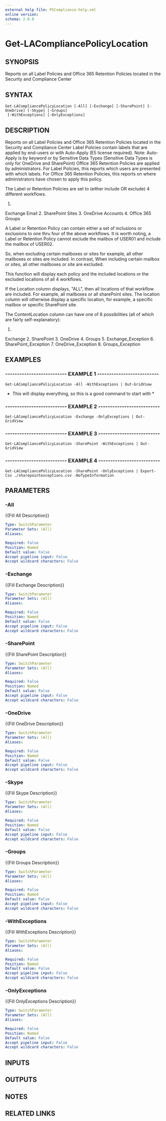 ```yaml
---
external help file: PSCompliance-help.xml
online version: 
schema: 2.0.0
---
```


# Get-LACompliancePolicyLocation

## SYNOPSIS
Reports on all Label Policies and Office 365 Retention Policies located in the Security and Compliance Center

## SYNTAX

```
Get-LACompliancePolicyLocation [-All] [-Exchange] [-SharePoint] [-OneDrive] [-Skype] [-Groups]
 [-WithExceptions] [-OnlyExceptions]
```

## DESCRIPTION
Reports on all Label Policies and Office 365 Retention Policies located in the Security and Compliance Center
Label Policies contain labels that are applied by end-users or with Auto-Apply (E5 license required).
Note: Auto-Apply is by keyword or by Sensitive Data Types (Sensitive Data Types is only for OneDrive and SharePoint)
Office 365 Retention Policies are applied by administrators.
For Label Policies, this reports which users are presented with which labels.
For Office 365 Retention Policies, this reports on where administrators have chosen to apply this policy.

The Label or Retention Policies are set to (either include OR exclude) 4 different workflows.
 
1.
Exchange Email
2.
SharePoint Sites
3.
OneDrive Accounts
4.
Office 365 Groups

A Label or Retention Policy can contain either a set of inclusions or exclusions to one thru four of the above workflows.
It is worth noting, a Label or Retention Policy cannot exclude the mailbox of USER01 and include the mailbox of USER02.
 
So, when excluding certain mailboxes or sites for example, all other mailboxes or sites are included.
In contrast, When including certain mailbox or sites, all other mailboxes or site are excluded.

This function will display each policy and the included locations or the excluded locations of all 4 workflows.

If the Location column displays, "ALL", then all locations of that workflow are included.
For example, all mailboxes or all sharePoint sites.
The location column will otherwise display a specific location, for example, a specific mailbox or specific SharePoint site.

The ContentLocation column can have one of 8 possibilities (all of which are fairly self-explanatory):

1.
Exchange
2.
SharePoint
3.
OneDrive
4.
Groups
5.
Exchange_Exception
6.
SharePoint_Exception
7.
OneDrive_Exception
8.
Groups_Exception

## EXAMPLES

### -------------------------- EXAMPLE 1 --------------------------
```
Get-LACompliancePolicyLocation -All -WithExceptions | Out-GridView
```

* This will display everything, so this is a good command to start with *

### -------------------------- EXAMPLE 2 --------------------------
```
Get-LACompliancePolicyLocation -Exchange -OnlyExceptions | Out-GridView
```

### -------------------------- EXAMPLE 3 --------------------------
```
Get-LACompliancePolicyLocation -SharePoint -WithExceptions | Out-GridView
```

### -------------------------- EXAMPLE 4 --------------------------
```
Get-LACompliancePolicyLocation -SharePoint -OnlyExceptions | Export-Csv ./sharepointexceptions.csv -NoTypeInformation
```

## PARAMETERS

### -All
{{Fill All Description}}

```yaml
Type: SwitchParameter
Parameter Sets: (All)
Aliases: 

Required: False
Position: Named
Default value: False
Accept pipeline input: False
Accept wildcard characters: False
```

### -Exchange
{{Fill Exchange Description}}

```yaml
Type: SwitchParameter
Parameter Sets: (All)
Aliases: 

Required: False
Position: Named
Default value: False
Accept pipeline input: False
Accept wildcard characters: False
```

### -SharePoint
{{Fill SharePoint Description}}

```yaml
Type: SwitchParameter
Parameter Sets: (All)
Aliases: 

Required: False
Position: Named
Default value: False
Accept pipeline input: False
Accept wildcard characters: False
```

### -OneDrive
{{Fill OneDrive Description}}

```yaml
Type: SwitchParameter
Parameter Sets: (All)
Aliases: 

Required: False
Position: Named
Default value: False
Accept pipeline input: False
Accept wildcard characters: False
```

### -Skype
{{Fill Skype Description}}

```yaml
Type: SwitchParameter
Parameter Sets: (All)
Aliases: 

Required: False
Position: Named
Default value: False
Accept pipeline input: False
Accept wildcard characters: False
```

### -Groups
{{Fill Groups Description}}

```yaml
Type: SwitchParameter
Parameter Sets: (All)
Aliases: 

Required: False
Position: Named
Default value: False
Accept pipeline input: False
Accept wildcard characters: False
```

### -WithExceptions
{{Fill WithExceptions Description}}

```yaml
Type: SwitchParameter
Parameter Sets: (All)
Aliases: 

Required: False
Position: Named
Default value: False
Accept pipeline input: False
Accept wildcard characters: False
```

### -OnlyExceptions
{{Fill OnlyExceptions Description}}

```yaml
Type: SwitchParameter
Parameter Sets: (All)
Aliases: 

Required: False
Position: Named
Default value: False
Accept pipeline input: False
Accept wildcard characters: False
```

## INPUTS

## OUTPUTS

## NOTES

## RELATED LINKS

